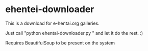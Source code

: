 # ehentei-downloader
This is a download for e-hentai.org galleries.

Just call "python ehentai-downloader.py <gallery-url>" and let it do the rest. :)


Requires BeautifulSoup to be present on the system
